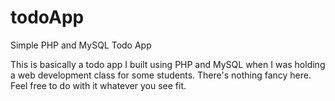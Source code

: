 # todoApp
Simple PHP and MySQL Todo App

This is basically a todo app I built using PHP and MySQL when I was holding a web development class for some students. 
There's nothing fancy here. Feel free to do with it whatever you see fit.
